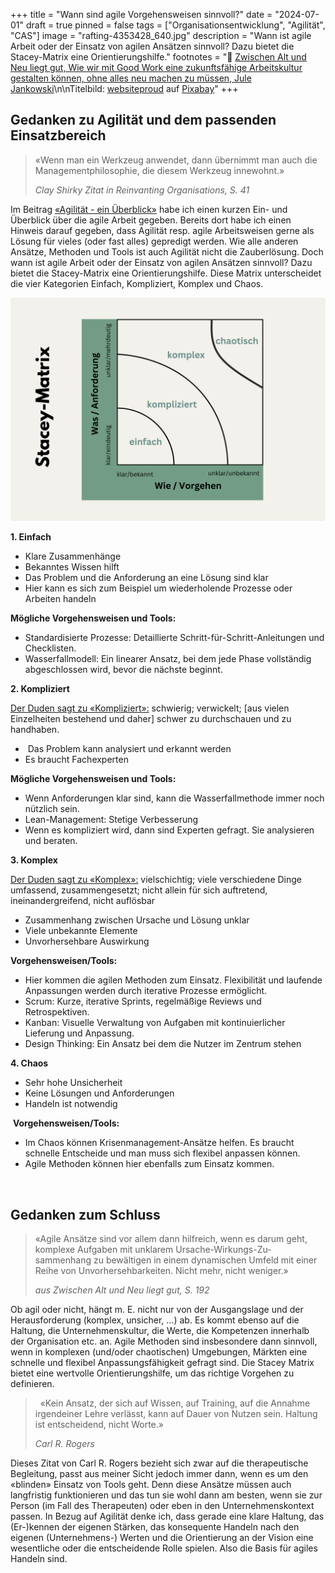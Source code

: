 +++
title = "Wann sind agile Vorgehensweisen sinnvoll?"
date = "2024-07-01"
draft = true
pinned = false
tags = ["Organisationsentwicklung", "Agilität", "CAS"]
image = "rafting-4353428_640.jpg"
description = "Wann ist agile Arbeit oder der Einsatz von agilen Ansätzen sinnvoll? Dazu bietet die Stacey-Matrix eine Orientierungshilfe."
footnotes = "📕 [Zwischen Alt und Neu liegt gut, Wie wir mit Good Work eine zukunftsfähige Arbeitskultur gestalten können, ohne alles neu machen zu müssen, Jule Jankowski](https://www.exlibris.ch/de/buecher-buch/deutschsprachige-buecher/jule-jankowski/zwischen-alt-und-neu-liegt-gut/id/9783800669332/)\n\nTitelbild: [websiteproud](https://pixabay.com/de/users/websiteproud-6171224/?utm_source=link-attribution&utm_medium=referral&utm_campaign=image&utm_content=4353428) auf [Pixabay](https://pixabay.com/de//?utm_source=link-attribution&utm_medium=referral&utm_campaign=image&utm_content=4353428)"
+++
## Gedanken zu Agilität und dem passenden Einsatzbereich

> «Wenn man ein Werkzeug anwendet, dann übernimmt man auch die Managementphilosophie, die diesem Werkzeug innewohnt.» 
>
> *Clay Shirky Zitat in Reinvanting Organisations, S. 41*

Im Beitrag [«Agilität - ein Überblick»](https://www.bensblog.ch/agilitaet) habe ich einen kurzen Ein- und Überblick über die agile Arbeit gegeben. Bereits dort habe ich einen Hinweis darauf gegeben, dass Agilität resp. agile Arbeitsweisen gerne als Lösung für vieles (oder fast alles) gepredigt werden. Wie alle anderen Ansätze, Methoden und Tools ist auch Agilität nicht die Zauberlösung. Doch wann ist agile Arbeit oder der Einsatz von agilen Ansätzen sinnvoll? Dazu bietet die Stacey-Matrix eine Orientierungshilfe. Diese Matrix unterscheidet die vier Kategorien Einfach, Kompliziert, Komplex und Chaos. 

![Abbildung 1: Eigene Visualisierung der Stacey Matrix](stacy-matrix.png)

**1. Einfach**

* Klare Zusammenhänge
* Bekanntes Wissen hilft
* Das Problem und die Anforderung an eine Lösung sind klar
* Hier kann es sich zum Beispiel um wiederholende Prozesse oder Arbeiten handeln 

**Mögliche Vorgehensweisen und Tools:**

* Standardisierte Prozesse: Detaillierte Schritt-für-Schritt-Anleitungen und Checklisten.
* Wasserfallmodell: Ein linearer Ansatz, bei dem jede Phase vollständig abgeschlossen wird, bevor die nächste beginnt.

**2. Kompliziert**

[Der Duden sagt zu «Kompliziert»:](<https://www.duden.de/rechtschreibung/kompliziert>) schwierig; verwickelt; \[aus vielen Einzelheiten bestehend und daher] schwer zu durchschauen und zu handhaben. 

*  Das Problem kann analysiert und erkannt werden 
* Es braucht Fachexperten 

**Mögliche Vorgehensweisen und Tools:** 

* Wenn Anforderungen klar sind, kann die Wasserfallmethode immer noch nützlich sein. 
* Lean-Management: Stetige Verbesserung
* Wenn es kompliziert wird, dann sind Experten gefragt. Sie analysieren und beraten. 

**3. Komplex**

[Der Duden sagt zu «Komplex»:](<https://www.duden.de/rechtschreibung/komplex>) vielschichtig; viele verschiedene Dinge umfassend, zusammengesetzt; nicht allein für sich auftretend, ineinandergreifend, nicht auflösbar

* Zusammenhang zwischen Ursache und Lösung unklar
* Viele unbekannte Elemente
* Unvorhersehbare Auswirkung

**Vorgehensweisen/Tools:**

* Hier kommen die agilen Methoden zum Einsatz. Flexibilität und laufende Anpassungen werden durch iterative Prozesse ermöglicht. 
* Scrum: Kurze, iterative Sprints, regelmäßige Reviews und Retrospektiven.
* Kanban: Visuelle Verwaltung von Aufgaben mit kontinuierlicher Lieferung und Anpassung.
* Design Thinking: Ein Ansatz bei dem die Nutzer im Zentrum stehen

**4. Chaos**

* Sehr hohe Unsicherheit
* Keine Lösungen und Anforderungen
* Handeln ist notwendig

 **Vorgehensweisen/Tools:**

* Im Chaos können Krisenmanagement-Ansätze helfen. Es braucht schnelle Entscheide und man muss sich flexibel anpassen können.
* Agile Methoden können hier ebenfalls zum Einsatz kommen.  

 

## Gedanken zum Schluss

> «Agile Ansätze sind vor allem dann hilfreich, wenn es darum geht, komplexe Aufgaben mit unklarem Ursache-Wirkungs-Zu-sammenhang zu bewältigen in einem dynamischen Umfeld mit einer Reihe von Unvorhersehbarkeiten. Nicht mehr, nicht weniger.»
>
> *aus Zwischen Alt und Neu liegt gut, S. 192*

Ob agil oder nicht, hängt m. E. nicht nur von der Ausgangslage und der Herausforderung (komplex, unsicher, …) ab. Es kommt ebenso auf die Haltung, die Unternehmenskultur, die Werte, die Kompetenzen innerhalb der Organisation etc. an. Agile Methoden sind insbesondere dann sinnvoll, wenn in komplexen (und/oder chaotischen) Umgebungen, Märkten eine schnelle und flexibel Anpassungsfähigkeit gefragt sind. Die Stacey Matrix bietet eine wertvolle Orientierungshilfe, um das richtige Vorgehen zu definieren. 

>   «Kein Ansatz, der sich auf Wissen, auf Training, auf die Annahme irgendeiner Lehre verlässt, kann auf Dauer von Nutzen sein. Haltung ist entscheidend, nicht Worte.»
>
> *Carl R. Rogers*

Dieses Zitat von Carl R. Rogers bezieht sich zwar auf die therapeutische Begleitung, passt aus meiner Sicht jedoch immer dann, wenn es um den «blinden» Einsatz von Tools geht. Denn diese Ansätze müssen auch langfristig funktionieren und das tun sie wohl dann am besten, wenn sie zur Person (im Fall des Therapeuten) oder eben in den Unternehmenskontext passen. In Bezug auf Agilität denke ich, dass gerade eine klare Haltung, das (Er-)kennen der eigenen Stärken, das konsequente Handeln nach den eigenen (Unternehmens-) Werten und die Orientierung an der Vision eine wesentliche oder die entscheidende Rolle spielen. Also die Basis für agiles Handeln sind.